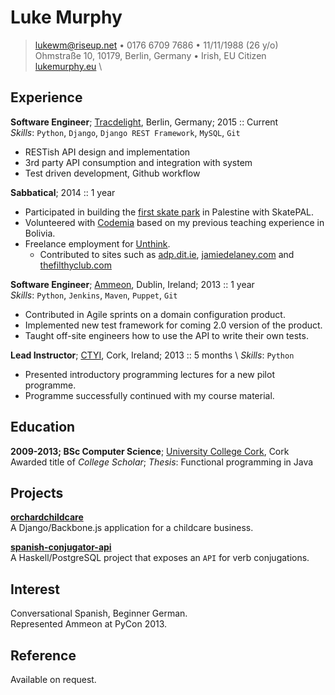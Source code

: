 Luke Murphy
===========

> <lukewm@riseup.net> • 0176 6709 7686 • 11/11/1988 (26 y/o) \
> Ohmstraße 10, 10179, Berlin, Germany • Irish, EU Citizen \
> [lukemurphy.eu](http://lukemurphy.eu) \

Experience
----------

**Software Engineer**; [Tracdelight](http://www.tracdelight.com/), Berlin, Germany; 2015 :: Current \
*Skills*: ``Python``, ``Django``, ``Django REST Framework``, ``MySQL``, ``Git``

  * RESTish API design and implementation
  * 3rd party API consumption and integration with system
  * Test driven development, Github workflow

**Sabbatical**; 2014 :: 1 year

  * Participated in building the [first skate park](https://www.nowness.com/series/nowness-shorts/skateboarding-in-palestine-skatepal) in Palestine with SkatePAL.
  * Volunteered with [Codemia](http://codemia.org/) based on my previous teaching experience in Bolivia.
  * Freelance employment for [Unthink](http://www.unthink.ie/).
    * Contributed to sites such as [adp.dit.ie](http://www.dit.ie/creativearts/), [jamiedelaney.com](http://jamiedelaney.com/) and [thefilthyclub.com](http://www.thefilthyclub.com/)

**Software Engineer**; [Ammeon](http://www.ammeon.com/), Dublin, Ireland; 2013 :: 1 year \
*Skills*: ``Python``, ``Jenkins``, ``Maven``, ``Puppet``, ``Git``

  * Contributed in Agile sprints on a domain configuration product.
  * Implemented new test framework for coming 2.0 version of the product.
  * Taught off-site engineers how to use the API to write their own tests.

**Lead Instructor**; [CTYI](http://www.dcu.ie/ctyi/index.shtml), Cork, Ireland; 2013 :: 5 months \ *Skills*: ``Python``

  * Presented introductory programming lectures for a new pilot programme.
  * Programme successfully continued with my course material.


Education
---------
**2009-2013; BSc Computer Science**; [University College Cork](http://www.ucc.ie/en/), Cork \
Awarded title of *College Scholar*; *Thesis*: Functional programming in Java


Projects
--------
**[orchardchildcare](https://github.com/lwm/orchardchildcare)**  \
A Django/Backbone.js application for a childcare business.

**[spanish-conjugator-api](https://github.com/lwm/spanish-conjugator-api)**  \
A Haskell/PostgreSQL project that exposes an ``API`` for verb conjugations.


Interest
--------
Conversational Spanish, Beginner German.  \
Represented Ammeon at PyCon 2013.

Reference
---------
Available on request.
